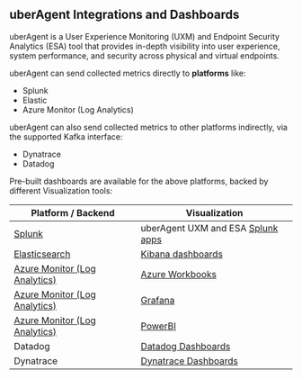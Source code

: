 ## uberAgent Integrations and Dashboards

uberAgent is a User Experience Monitoring (UXM) and Endpoint Security Analytics (ESA) tool that provides in-depth visibility into user experience, system performance, and security across physical and virtual endpoints.

uberAgent can send collected metrics directly to **platforms** like:
* Splunk
* Elastic
* Azure Monitor (Log Analytics)

uberAgent can also send collected metrics to other platforms indirectly, via the supported Kafka interface:
* Dynatrace
* Datadog

Pre-built dashboards are available for the above platforms, backed by different Visualization tools:

| Platform / Backend | Visualization |
| ---------------- | ------------- |
| [Splunk](https://docs.citrix.com/en-us/uberagent/current-release/installation/backend/configuring-splunk-http-event-collector)   | uberAgent UXM and ESA [Splunk apps](https://docs.citrix.com/en-us/uberagent/current-release/installation/installing-uberagent/installing-the-splunk-apps) |
| [Elasticsearch](https://docs.citrix.com/en-us/uberagent/current-release/installation/backend/installing-elasticsearch) | [Kibana dashboards](https://github.com/citrix/uberagent-integrations/tree/main/elastic/kibana) |
| [Azure Monitor (Log Analytics)](https://docs.citrix.com/en-us/uberagent/current-release/installation/backend/configuring-microsoft-azure-oms-log-analytics) | [Azure Workbooks](https://github.com/citrix/uberagent-integrations/tree/main/azure-monitor/azure-workbooks) |
| [Azure Monitor (Log Analytics)](https://docs.citrix.com/en-us/uberagent/current-release/installation/backend/configuring-microsoft-azure-oms-log-analytics) | [Grafana](https://github.com/citrix/uberagent-integrations/tree/main/azure-monitor/grafana) |
| [Azure Monitor (Log Analytics)](https://docs.citrix.com/en-us/uberagent/current-release/installation/backend/configuring-microsoft-azure-oms-log-analytics) | [PowerBI](https://github.com/citrix/uberagent-integrations/tree/main/azure-monitor/powerbi) |
| Datadog | [Datadog Dashboards](https://github.com/citrix/uberagent-integrations/tree/main/datadog)
| Dynatrace | [Dynatrace Dashboards](https://github.com/citrix/uberagent-integrations/tree/main/dynatrace)